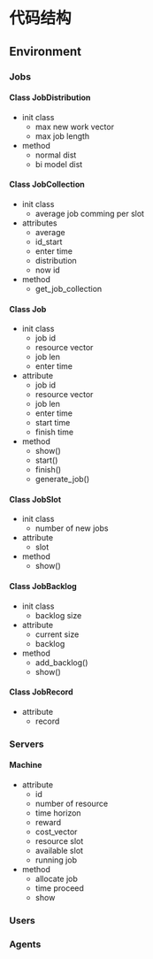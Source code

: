 
# 代码结构

## Environment

### Jobs

#### Class JobDistribution

- init class
  - max new work vector
  - max job length
- method
  - normal dist
  - bi model dist

#### Class JobCollection

- init class
  - average job comming per slot
- attributes
  - average
  - id_start
  - enter time
  - distribution
  - now id
- method
  - get_job_collection

#### Class Job

- init class
  - job id
  - resource vector
  - job len
  - enter time
- attribute
  - job id
  - resource vector
  - job len
  - enter time
  - start time
  - finish time
- method
  - show()
  - start()
  - finish()
  - generate_job()

#### Class JobSlot

- init class
  - number of new jobs
- attribute
  - slot
- method
  - show()

#### Class JobBacklog

- init class
  - backlog size
- attribute
  - current size
  - backlog
- method
  - add_backlog()
  - show()

#### Class JobRecord

- attribute
  - record

### Servers

#### Machine

- attribute
  - id
  - number of resource
  - time horizon
  - reward
  - cost_vector
  - resource slot
  - available slot
  - running job
- method
  - allocate job
  - time proceed
  - show

### Users

### Agents

